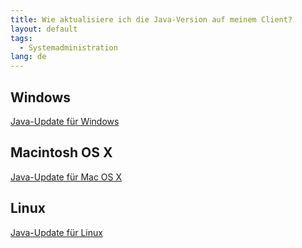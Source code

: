 ```yaml
---
title: Wie aktualisiere ich die Java-Version auf meinem Client?
layout: default
tags:
  - Systemadministration
lang: de
---
```


## Windows
<a href="https://www.java.com/de/" title="Java for Windows | java.com" target="_blank">Java-Update für Windows</a>

## Macintosh OS X
<a href="https://www.java.com/de/download/help/mac_java_update.xml" title="Java for Mac OS X | java.com" target="_blank">Java-Update für Mac OS X</a>

## Linux
<a href="https://www.java.com/de/download/help/linux_install.xml" title="Java for Linux | java.com" target="_blank">Java-Update für Linux</a>
